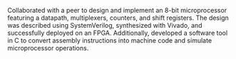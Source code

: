  Collaborated with a peer to design and implement an 8-bit microprocessor featuring a datapath, multiplexers, counters, and shift registers.
 The design was described using SystemVerilog, synthesized with Vivado, and successfully deployed on an FPGA. 
 Additionally, developed a software tool in C to convert assembly instructions into machine code and simulate microprocessor operations.
